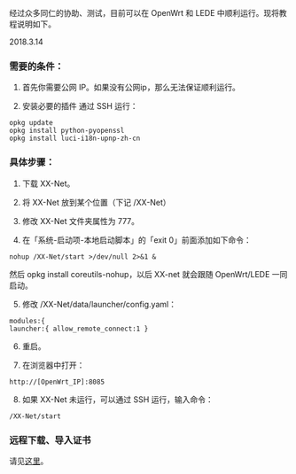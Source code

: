 经过众多同仁的协助、测试，目前可以在 OpenWrt 和 LEDE 中顺利运行。现将教程说明如下。

2018.3.14

### 需要的条件：
1. 首先你需要公网 IP。如果没有公网ip，那么无法保证顺利运行。

2. 安装必要的插件
通过 SSH 运行：

```
opkg update
opkg install python-pyopenssl
opkg install luci-i18n-upnp-zh-cn
```

### 具体步骤：
1. 下载 XX-Net。

2. 将 XX-Net 放到某个位置（下记 /XX-Net）

3. 修改 XX-Net 文件夹属性为 777。

4. 在「系统-启动项-本地启动脚本」的「exit 0」前面添加如下命令：

```
nohup /XX-Net/start >/dev/null 2>&1 &
```
然后 opkg install coreutils-nohup，以后 XX-net 就会跟随 OpenWrt/LEDE 一同启动。

5. 修改 /XX-Net/data/launcher/config.yaml：

```
modules:{
launcher:{ allow_remote_connect:1 }
```

6. 重启。


7. 在浏览器中打开：

```
http://[OpenWrt_IP]:8085
```

8. 如果 XX-Net 未运行，可以通过 SSH 运行，输入命令：

```
/XX-Net/start
```

### 远程下载、导入证书
请见[这里](https://github.com/XX-net/XX-Net/wiki/GoAgent-Import-CA)。
